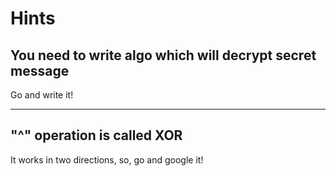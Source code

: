 # Hints
## You need to write algo which will decrypt secret message
Go and write it!

---

## "^" operation is called XOR
It works in two directions, so, go and google it!
